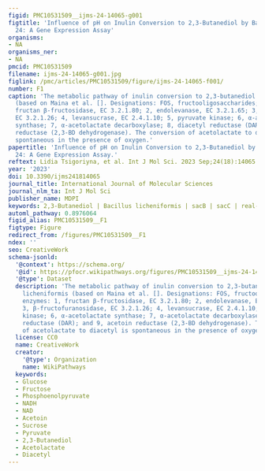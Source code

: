 ```yaml
---
figid: PMC10531509__ijms-24-14065-g001
figtitle: 'Influence of pH on Inulin Conversion to 2,3-Butanediol by Bacillus licheniformis
  24: A Gene Expression Assay'
organisms:
- NA
organisms_ner:
- NA
pmcid: PMC10531509
filename: ijms-24-14065-g001.jpg
figlink: /pmc/articles/PMC10531509/figure/ijms-24-14065-f001/
number: F1
caption: 'The metabolic pathway of inulin conversion to 2,3-butanediol by B. licheniformis
  (based on Maina et al. []. Designations: FOS, fructooligosaccharides; enzymes: 1,
  fructan β-fructosidase, EC 3.2.1.80; 2, endolevanase, EC 3.2.1.65; 3, β-fructofuranosidase,
  EC 3.2.1.26; 4, levansucrase, EC 2.4.1.10; 5, pyruvate kinase; 6, α-acetolactate
  synthase; 7, α-acetolactate decarboxylase; 8, diacetyl reductase (DAR); and 9, acetoin
  reductase (2,3-BD dehydrogenase). The conversion of acetolactate to diacetyl is
  spontaneous in the presence of oxygen.'
papertitle: 'Influence of pH on Inulin Conversion to 2,3-Butanediol by Bacillus licheniformis
  24: A Gene Expression Assay.'
reftext: Lidia Tsigoriyna, et al. Int J Mol Sci. 2023 Sep;24(18):14065.
year: '2023'
doi: 10.3390/ijms241814065
journal_title: International Journal of Molecular Sciences
journal_nlm_ta: Int J Mol Sci
publisher_name: MDPI
keywords: 2,3-Butanediol | Bacillus licheniformis | sacB | sacC | real-time RT-PCR
automl_pathway: 0.8976064
figid_alias: PMC10531509__F1
figtype: Figure
redirect_from: /figures/PMC10531509__F1
ndex: ''
seo: CreativeWork
schema-jsonld:
  '@context': https://schema.org/
  '@id': https://pfocr.wikipathways.org/figures/PMC10531509__ijms-24-14065-g001.html
  '@type': Dataset
  description: 'The metabolic pathway of inulin conversion to 2,3-butanediol by B.
    licheniformis (based on Maina et al. []. Designations: FOS, fructooligosaccharides;
    enzymes: 1, fructan β-fructosidase, EC 3.2.1.80; 2, endolevanase, EC 3.2.1.65;
    3, β-fructofuranosidase, EC 3.2.1.26; 4, levansucrase, EC 2.4.1.10; 5, pyruvate
    kinase; 6, α-acetolactate synthase; 7, α-acetolactate decarboxylase; 8, diacetyl
    reductase (DAR); and 9, acetoin reductase (2,3-BD dehydrogenase). The conversion
    of acetolactate to diacetyl is spontaneous in the presence of oxygen.'
  license: CC0
  name: CreativeWork
  creator:
    '@type': Organization
    name: WikiPathways
  keywords:
  - Glucose
  - Fructose
  - Phosphoenolpyruvate
  - NADH
  - NAD
  - Acetoin
  - Sucrose
  - Pyruvate
  - 2,3-Butanediol
  - Acetolactate
  - Diacetyl
---
```

